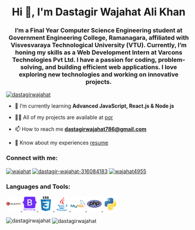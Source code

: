 <h1 align="center">Hi 👋, I'm Dastagir Wajahat Ali Khan</h1>
<h3 align="center">I’m a Final Year Computer Science Engineering student at Government Engineering College, Ramanagara, affiliated with Visvesvaraya Technological University (VTU). Currently, I’m honing my skills as a Web Development Intern at Varcons Technologies Pvt Ltd. I have a passion for coding, problem-solving, and building efficient web applications. I love exploring new technologies and working on innovative projects.</h3>

<p align="left"> <a href="https://github.com/ryo-ma/github-profile-trophy"><img src="https://github-profile-trophy.vercel.app/?username=dastagirwajahat" alt="dastagirwajahat" /></a> </p>

- 🌱 I’m currently learning **Advanced JavaScript, React.js & Node js**

- 👨‍💻 All of my projects are available at [por](por)

- 📫 How to reach me **dastagirwajahat786@gmail.com**

- 📄 Know about my experiences [resume](resume)

<h3 align="left">Connect with me:</h3>
<p align="left">
<a href="https://twitter.com/wajahat" target="blank"><img align="center" src="https://raw.githubusercontent.com/rahuldkjain/github-profile-readme-generator/master/src/images/icons/Social/twitter.svg" alt="wajahat" height="30" width="40" /></a>
<a href="https://linkedin.com/in/dastagir-wajahat-316084183" target="blank"><img align="center" src="https://raw.githubusercontent.com/rahuldkjain/github-profile-readme-generator/master/src/images/icons/Social/linked-in-alt.svg" alt="dastagir-wajahat-316084183" height="30" width="40" /></a>
<a href="https://discord.gg/wajahat4955" target="blank"><img align="center" src="https://raw.githubusercontent.com/rahuldkjain/github-profile-readme-generator/master/src/images/icons/Social/discord.svg" alt="wajahat4955" height="30" width="40" /></a>
</p>

<h3 align="left">Languages and Tools:</h3>
<p align="left"> <a href="https://angular.io" target="_blank" rel="noreferrer"> <img src="https://raw.githubusercontent.com/devicons/devicon/master/icons/angularjs/angularjs-original-wordmark.svg" alt="angularjs" width="40" height="40"/> </a> <a href="https://getbootstrap.com" target="_blank" rel="noreferrer"> <img src="https://raw.githubusercontent.com/devicons/devicon/master/icons/bootstrap/bootstrap-plain-wordmark.svg" alt="bootstrap" width="40" height="40"/> </a> <a href="https://www.w3schools.com/css/" target="_blank" rel="noreferrer"> <img src="https://raw.githubusercontent.com/devicons/devicon/master/icons/css3/css3-original-wordmark.svg" alt="css3" width="40" height="40"/> </a> <a href="https://www.java.com" target="_blank" rel="noreferrer"> <img src="https://raw.githubusercontent.com/devicons/devicon/master/icons/java/java-original.svg" alt="java" width="40" height="40"/> </a> <a href="https://www.mysql.com/" target="_blank" rel="noreferrer"> <img src="https://raw.githubusercontent.com/devicons/devicon/master/icons/mysql/mysql-original-wordmark.svg" alt="mysql" width="40" height="40"/> </a> <a href="https://www.php.net" target="_blank" rel="noreferrer"> <img src="https://raw.githubusercontent.com/devicons/devicon/master/icons/php/php-original.svg" alt="php" width="40" height="40"/> </a> <a href="https://www.python.org" target="_blank" rel="noreferrer"> <img src="https://raw.githubusercontent.com/devicons/devicon/master/icons/python/python-original.svg" alt="python" width="40" height="40"/> </a> </p>

<p><img align="left" src="https://github-readme-stats.vercel.app/api/top-langs?username=dastagirwajahat&show_icons=true&locale=en&layout=compact" alt="dastagirwajahat" /></p>

<p>&nbsp;<img align="center" src="https://github-readme-stats.vercel.app/api?username=dastagirwajahat&show_icons=true&locale=en" alt="dastagirwajahat" /></p>
